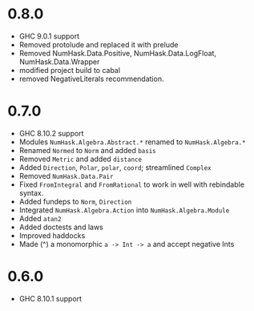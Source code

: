 0.8.0
=====

* GHC 9.0.1 support
* Removed protolude and replaced it with prelude
* Removed NumHask.Data.Positive, NumHask.Data.LogFloat, NumHask.Data.Wrapper
* modified project build to cabal
* removed NegativeLiterals recommendation.

0.7.0
=====

* GHC 8.10.2 support
* Modules `NumHask.Algebra.Abstract.*` renamed to `NumHask.Algebra.*`
* Renamed `Normed` to `Norm` and added `basis`
* Removed `Metric` and added `distance`
* Added `Direction`, `Polar`, `polar`, `coord`; streamlined `Complex`
* Removed `NumHask.Data.Pair`
* Fixed `FromIntegral` and `FromRational` to work in well with rebindable syntax.
* Added fundeps to `Norm`, `Direction`
* Integrated `NumHask.Algebra.Action` into `NumHask.Algebra.Module`
* Added `atan2`
* Added doctests and laws
* Improved haddocks
* Made (^) a monomorphic `a -> Int -> a` and accept negative Ints


0.6.0
=====

* GHC 8.10.1 support

